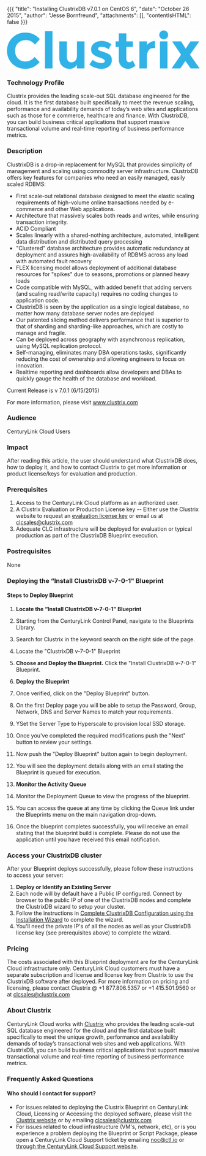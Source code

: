 {{{
  "title": "Installing ClustrixDB v7.0.1 on CentOS 6",
  "date": "October 26 2015",
  "author": "Jesse Bornfreund",
  "attachments": [],
  "contentIsHTML": false
}}}

![Clustrix Logo](../../Images/clustrix_blue.png)


### Technology Profile

Clustrix provides the leading scale-out SQL database engineered for the cloud.  It is the first database built specifically to meet the revenue scaling, performance and availability demands of today’s web sites and applications such as those for e commerce, healthcare and finance. With ClustrixDB, you can build business critical applications that support massive transactional volume and real-time reporting of business performance metrics.

### Description
ClustrixDB is a drop-in replacement for MySQL that provides simplicity of management and scaling using commodity server infrastructure. ClustrixDB offers key features for companies who need an easily managed, easily scaled RDBMS:

* First scale-out relational database designed to meet the elastic scaling requirements of high-volume online transactions needed by e-commerce and other Web applications.
* Architecture that massively scales both reads and writes, while ensuring transaction integrity.
* ACID Compliant
* Scales linearly with a shared-nothing architecture, automated, intelligent data distribution and distributed query processing
* "Clustered" database architecture provides automatic redundancy at deployment and assures high-availability of RDBMS across any load with automated fault recovery
* FLEX licensing model allows deployment of additional database resources for "spikes" due to seasons, promotions or planned heavy loads
* Code compatible with MySQL, with added benefit that adding servers (and scaling read/write capacity) requires no coding changes to application code.
* ClustrixDB is seen by the application as a single logical database, no matter how many database server nodes are deployed
* Our patented slicing method delivers performance that is superior to that of sharding and sharding-like approaches, which are costly to manage and fragile.
* Can be deployed across geography with asynchronous replication, using MySQL replication protocol.
* Self-managing, eliminates many DBA operations tasks, significantly reducing the cost of ownership and allowing engineers to focus on innovation.
* Realtime reporting and dashboards allow developers and DBAs to quickly gauge the health of the database and workload.

Current Release is v 7.0.1 (6/15/2015)

For more information, please visit www.clustrix.com


### Audience
CenturyLink Cloud Users

### Impact
After reading this article, the user should understand what ClustrixDB does, how to deploy it, and how to contact Clustrix to get more information or product license/keys for evaluation and production.

### Prerequisites

   1. Access to the CenturyLink Cloud platform as an authorized user.
   2. A Clustrix Evaluation or Production License key  -- Either use the Clustrix website to request an [evaluation license key](http://go.clustrix.com/download_clustrixdb.html) or email us at [clcsales@clustrix.com](mailto:clcsales@clustrix.com)
   3. Adequate CLC infrastructure will be deployed for evaluation or typical production as part of the ClustrixDB Blueprint execution.

### Postrequisites

None

### Deploying the “Install ClustrixDB v-7-0-1" Blueprint

#### Steps to Deploy Blueprint
1. **Locate the “Install ClustrixDB v-7-0-1" Blueprint**
  1. Starting from the CenturyLink Control Panel, navigate to the Blueprints Library.
  2. Search for Clustrix in the keyword search on the right side of the page.
  3. Locate the "ClustrixDB v-7-0-1" Blueprint

2. **Choose and Deploy the Blueprint.**
   Click the "Install ClustrixDB v-7-0-1" Blueprint.

3. **Deploy the Blueprint**
  1. Once verified, click on the "Deploy Blueprint" button.
  2. On the first Deploy page you will be able to setup the Password, Group, Network, DNS and Server Names to match your requirements.
  3. YSet the Server Type to Hyperscale to provision local SSD storage.
  4. Once you've completed the required modifications push the "Next" button to review your settings.
  5. Now push the "Deploy Blueprint" button again to begin deployment.
  6. You will see the deployment details along with an email stating the Blueprint is queued for execution.

4. **Monitor the Activity Queue**
  1. Monitor the Deployment Queue to view the progress of the blueprint.
  2. You can access the queue at any time by clicking the Queue link under the Blueprints menu on the main navigation drop-down.
  3. Once the blueprint completes successfully, you will receive an email stating that the blueprint build is complete. Please do not use the application until you have received this email notification.


### Access your ClustrixDB cluster
After your Blueprint deploys successfully, please follow these instructions to access your server:

1. **Deploy or Identify an Existing Server**
  1. Each node will by default have a Public IP configured.  Connect by browser to the public IP of one of the ClustrixDB nodes and complete the ClustrixDB wizard to setup your cluster.
  2. Follow the instructions in [Complete ClustrixDB Configuration using the Installation Wizard](http://docs.clustrix.com/display/CLXDOC/Installing+ClustrixDB+on+a+CentOS-based+System#InstallingClustrixDBonaCentOS-basedSystem-Step6:CompleteClustrixDBConfigurationusingtheInstallationWizard) to complete the wizard.
  3. You'll need the private IP's of all the nodes as well as your ClustrixDB license key (see prerequisites above) to complete the wizard.


### Pricing
The costs associated with this Blueprint deployment are for the CenturyLink Cloud infrastructure only.  CenturyLink Cloud customers must have a separate subscription and license and license key from Clustrix to use the ClustrixDB software after deployed. For more information on pricing and licensing, please contact Clustrix @ +1 877.806.5357 or +1 415.501.9560 or at [clcsales@clustrix.com](mailto:clcsales@clustrix.com)


### About Clustrix
CenturyLink Cloud works with [Clustrix](http://www.clustrix.com) who provides the leading scale-out SQL database engineered for the cloud and the first database built specifically to meet the unique growth, performance and availability demands of today’s transactional web sites and web applications. With ClustrixDB, you can build business critical applications that support massive transactional volume and real-time reporting of business performance metrics.


### Frequently Asked Questions

#### Who should I contact for support?
* For issues related to deploying the Clustrix Blueprint on CenturyLink Cloud, Licensing or Accessing the deployed software, please visit the [Clustrix website](http://docs.clustrix.com) or by emailing [clcsales@clustrix.com](mailto:clcsales@clustrix.com)
* For issues related to cloud infrastructure (VM's, network, etc), or is you experience a problem deploying the Blueprint or Script Package, please open a CenturyLink Cloud Support ticket by emailing [noc@ctl.io](mailto:noc@ctl.io) or [through the CenturyLink Cloud Support website](https://t3n.zendesk.com/tickets/new).
